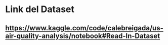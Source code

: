 # Link del Dataset


## https://www.kaggle.com/code/calebreigada/us-air-quality-analysis/notebook#Read-In-Dataset